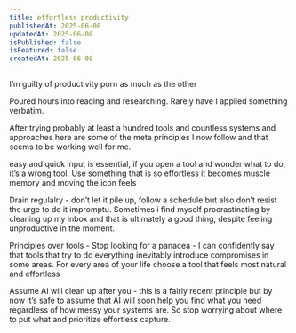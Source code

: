 ```yaml
---
title: effortless productivity
publishedAt: 2025-06-08
updatedAt: 2025-06-08
isPublished: false
isFeatured: false
createdAt: 2025-06-08
---
```


I’m guilty of productivity porn as much as the other

Poured hours into reading and researching. Rarely have I applied something verbatim. 

After trying probably at least a hundred tools and countless systems and approaches here are some of the meta principles I now follow and that seems to be working well for me. 

easy and quick input is essential, if you open a tool and wonder what to do, it’s a wrong tool. Use something that is so effortless it becomes muscle memory and moving the icon feels 

Drain regulalry - don’t let it pile up, follow a schedule but also don’t resist the urge to do it impromptu. Sometimes i find myself procrastinating by cleaning up my inbox and that is ultimately a good thing, despite feeling unproductive in the moment.

Principles over tools - Stop looking for a panacea - I can confidently say that tools that try to do everything inevitably introduce compromises in some areas. For every area of your life choose a tool that feels most natural and effortless

Assume AI will clean up after you - this is a fairly recent principle but by now it’s safe to assume that AI will soon help you find what you need regardless of how messy your systems are. So stop worrying about where to put what and prioritize effortless capture. 





